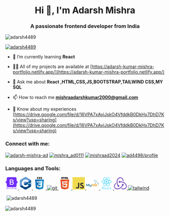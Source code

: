 <h1 align="center">Hi 👋, I'm Adarsh Mishra</h1>
<h3 align="center">A passionate frontend developer from India</h3>

<p align="left"> <img src="https://komarev.com/ghpvc/?username=adarsh4489&label=Profile%20views&color=0e75b6&style=flat" alt="adarsh4489" /> </p>

<p align="left"> <a href="https://github.com/ryo-ma/github-profile-trophy"><img src="https://github-profile-trophy.vercel.app/?username=adarsh4489" alt="adarsh4489" /></a> </p>

- 🌱 I’m currently learning **React**

- 👨‍💻 All of my projects are available at [https://adarsh-kumar-mishra-portfolio.netlify.app/](https://adarsh-kumar-mishra-portfolio.netlify.app/)

- 💬 Ask me about **React ,HTML,CSS,JS,BOOTSTRAP,TAILWIND CSS,MY SQL**

- 📫 How to reach me **mishraadarshkumar2000@gmail.com**

- 📄 Know about my experiences [https://drive.google.com/file/d/16VPA7xAviJskO4VfddkB0DkHx7DhD7Ks/view?usp=sharing](https://drive.google.com/file/d/16VPA7xAviJskO4VfddkB0DkHx7DhD7Ks/view?usp=sharing)

<h3 align="left">Connect with me:</h3>
<p align="left">
<a href="https://linkedin.com/in/adarsh-mishra-ad" target="blank"><img align="center" src="https://raw.githubusercontent.com/rahuldkjain/github-profile-readme-generator/master/src/images/icons/Social/linked-in-alt.svg" alt="adarsh-mishra-ad" height="30" width="40" /></a>
<a href="https://instagram.com/mishra_ad0111" target="blank"><img align="center" src="https://raw.githubusercontent.com/rahuldkjain/github-profile-readme-generator/master/src/images/icons/Social/instagram.svg" alt="mishra_ad0111" height="30" width="40" /></a>
<a href="https://www.leetcode.com/mishraad2024" target="blank"><img align="center" src="https://raw.githubusercontent.com/rahuldkjain/github-profile-readme-generator/master/src/images/icons/Social/leet-code.svg" alt="mishraad2024" height="30" width="40" /></a>
<a href="https://auth.geeksforgeeks.org/user/ad4498/profile" target="blank"><img align="center" src="https://raw.githubusercontent.com/rahuldkjain/github-profile-readme-generator/master/src/images/icons/Social/geeks-for-geeks.svg" alt="ad4498/profile" height="30" width="40" /></a>
</p>

<h3 align="left">Languages and Tools:</h3>
<p align="left"> <a href="https://getbootstrap.com" target="_blank" rel="noreferrer"> <img src="https://raw.githubusercontent.com/devicons/devicon/master/icons/bootstrap/bootstrap-plain-wordmark.svg" alt="bootstrap" width="40" height="40"/> </a> <a href="https://www.w3schools.com/cpp/" target="_blank" rel="noreferrer"> <img src="https://raw.githubusercontent.com/devicons/devicon/master/icons/cplusplus/cplusplus-original.svg" alt="cplusplus" width="40" height="40"/> </a> <a href="https://www.w3schools.com/css/" target="_blank" rel="noreferrer"> <img src="https://raw.githubusercontent.com/devicons/devicon/master/icons/css3/css3-original-wordmark.svg" alt="css3" width="40" height="40"/> </a> <a href="https://git-scm.com/" target="_blank" rel="noreferrer"> <img src="https://www.vectorlogo.zone/logos/git-scm/git-scm-icon.svg" alt="git" width="40" height="40"/> </a> <a href="https://www.w3.org/html/" target="_blank" rel="noreferrer"> <img src="https://raw.githubusercontent.com/devicons/devicon/master/icons/html5/html5-original-wordmark.svg" alt="html5" width="40" height="40"/> </a> <a href="https://developer.mozilla.org/en-US/docs/Web/JavaScript" target="_blank" rel="noreferrer"> <img src="https://raw.githubusercontent.com/devicons/devicon/master/icons/javascript/javascript-original.svg" alt="javascript" width="40" height="40"/> </a> <a href="https://www.mysql.com/" target="_blank" rel="noreferrer"> <img src="https://raw.githubusercontent.com/devicons/devicon/master/icons/mysql/mysql-original-wordmark.svg" alt="mysql" width="40" height="40"/> </a> <a href="https://reactjs.org/" target="_blank" rel="noreferrer"> <img src="https://raw.githubusercontent.com/devicons/devicon/master/icons/react/react-original-wordmark.svg" alt="react" width="40" height="40"/> </a> <a href="https://redux.js.org" target="_blank" rel="noreferrer"> <img src="https://raw.githubusercontent.com/devicons/devicon/master/icons/redux/redux-original.svg" alt="redux" width="40" height="40"/> </a> <a href="https://tailwindcss.com/" target="_blank" rel="noreferrer"> <img src="https://www.vectorlogo.zone/logos/tailwindcss/tailwindcss-icon.svg" alt="tailwind" width="40" height="40"/> </a> </p>

<p>&nbsp;<img align="center" src="https://github-readme-stats.vercel.app/api?username=adarsh4489&show_icons=true&locale=en" alt="adarsh4489" /></p>

<p><img align="center" src="https://github-readme-streak-stats.herokuapp.com/?user=adarsh4489&" alt="adarsh4489" /></p>
